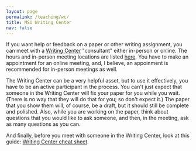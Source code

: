 ```yaml
---
layout: page
permalink: /teaching/wc/
title: MSU Writing Center
nav: false
---
```


If you want help or feedback on a paper or other writing assignment, you can meet with a [Writing Center](https://www.writingcenter.msstate.edu) "consultant" either in-person or online. The hours and in-person meeting locations are listed [here](https://www.writingcenter.msstate.edu/location). You have to make an appointment for an online meeting, and, I believe, an appoinment is recommended for in-person meetings as well.

The Writing Center can be a very helpful asset, but to use it effectively, you have to be an active participant in the process. You can't just expect that someone in the Writing Center will fix your paper for you while you wait. (There is no way that they will do that for you; so don't expect it.) The paper that you show them will, of course, be a draft, but it should still be complete and polished. Also, while you are working on the paper, think about questions that you would like to ask someone, and then, in the meeting, ask as many questions as you can. 

And finally, before you meet with someone in the Writing Center, look at this guide: [Writing Center cheat sheet](https://loighic.net/assets/pdf/22/wc--cheat_sheet.pdf).